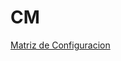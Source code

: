 # CM

[Matriz de Configuracion](CM%20d1afaa87919b4d4cac20797ca676df61/Matriz%20de%20Configuracion%208ef56009a3d545a1a998b4d596eaddb2.csv)